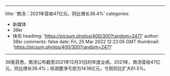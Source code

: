 
---
title: '商汤：2021年营收47亿元，同比增长36.4%'
categories: 
 - 新媒体
 - 36kr
 - 快讯
headimg: 'https://picsum.photos/400/300?random=2471'
author: 36kr
comments: false
date: Fri, 25 Mar 2022 12:22:05 GMT
thumbnail: 'https://picsum.photos/400/300?random=2471'
---

<div>   
36氪获悉，商汤公布截至2021年12月31日的年度业绩。2021年，商汤营收47亿元，同比增长36.4%；经调整净亏损为14.18亿元，亏损同比扩大61.5%。  
</div>
            